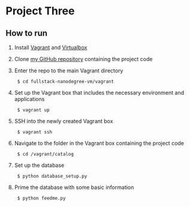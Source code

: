 # Project Three

## How to run

1. Install [Vagrant](http://vagrantup.com/) and [Virtualbox](https://www.virtualbox.org/)
2. Clone [my GitHub repository](https://github.com/hwyfour/fullstack-nanodegree-vm) containing the project code
3. Enter the repo to the main Vagrant directory

        $ cd fullstack-nanodegree-vm/vagrant

4. Set up the Vagrant box that includes the necessary environment and applications

        $ vagrant up

5. SSH into the newly created Vagrant box

        $ vagrant ssh

6. Navigate to the folder in the Vagrant box containing the project code

        $ cd /vagrant/catalog

7. Set up the database

        $ python database_setup.py

8. Prime the database with some basic information

        $ python feedme.py
